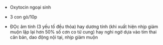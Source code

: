- Oxytocin ngoại sinh  
- 3 con gò/10p  
- ĐỌc âm tính (3 yếu tố đều thỏa) hay dương tính (khi xuất hiện nhịp giảm muộn lặp lại hơn 50% số cơn co tử cung) hay nghi ngờ dựa vào tim thai căn bản, dao động nội tại, nhịp giảm muộn